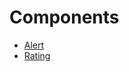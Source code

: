 # Components

- [Alert](/components/alert)
- [Rating](/components/rating)
<!--do not remove - used by hygen-->
